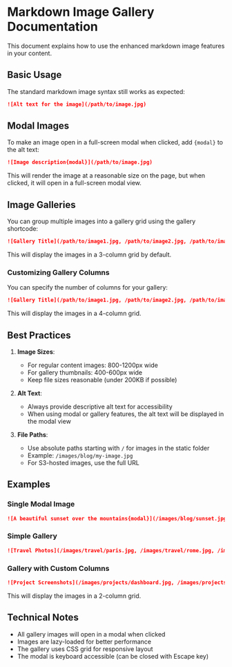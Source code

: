 # Markdown Image Gallery Documentation

This document explains how to use the enhanced markdown image features in your content.

## Basic Usage

The standard markdown image syntax still works as expected:

```markdown
![Alt text for the image](/path/to/image.jpg)
```

## Modal Images

To make an image open in a full-screen modal when clicked, add `{modal}` to the alt text:

```markdown
![Image description{modal}](/path/to/image.jpg)
```

This will render the image at a reasonable size on the page, but when clicked, it will open in a full-screen modal view.

## Image Galleries

You can group multiple images into a gallery grid using the gallery shortcode:

```markdown
![Gallery Title](/path/to/image1.jpg, /path/to/image2.jpg, /path/to/image3.jpg){gallery}
```

This will display the images in a 3-column grid by default.

### Customizing Gallery Columns

You can specify the number of columns for your gallery:

```markdown
![Gallery Title](/path/to/image1.jpg, /path/to/image2.jpg, /path/to/image3.jpg, /path/to/image4.jpg){gallery:4}
```

This will display the images in a 4-column grid.

## Best Practices

1. **Image Sizes**:
   - For regular content images: 800-1200px wide
   - For gallery thumbnails: 400-600px wide
   - Keep file sizes reasonable (under 200KB if possible)

2. **Alt Text**:
   - Always provide descriptive alt text for accessibility
   - When using modal or gallery features, the alt text will be displayed in the modal view

3. **File Paths**:
   - Use absolute paths starting with `/` for images in the static folder
   - Example: `/images/blog/my-image.jpg`
   - For S3-hosted images, use the full URL

## Examples

### Single Modal Image

```markdown
![A beautiful sunset over the mountains{modal}](/images/blog/sunset.jpg)
```

### Simple Gallery

```markdown
![Travel Photos](/images/travel/paris.jpg, /images/travel/rome.jpg, /images/travel/tokyo.jpg){gallery}
```

### Gallery with Custom Columns

```markdown
![Project Screenshots](/images/projects/dashboard.jpg, /images/projects/login.jpg, /images/projects/profile.jpg, /images/projects/settings.jpg){gallery:2}
```

This will display the images in a 2-column grid.

## Technical Notes

- All gallery images will open in a modal when clicked
- Images are lazy-loaded for better performance
- The gallery uses CSS grid for responsive layout
- The modal is keyboard accessible (can be closed with Escape key)
